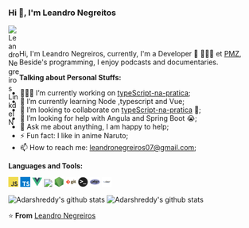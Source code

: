 ### Hi 👋, I'm Leandro Negreitos

<a href="https://www.linkedin.com/in/leandro-negreiros-7623ba141/">
  <img align="left" alt="Leandro Negreiros LinkdeIN" width="22px" src="https://cdn.jsdelivr.net/npm/simple-icons@v3/icons/linkedin.svg" />
</a>
<br />
<br />

Hi, I'm Leandro Negreiros, currently, I'm a  Developer 🚀 🙍🏽‍♂️  et [PMZ](https://www.grupopmz.com/), Beside's programming, I enjoy podcasts and documentaries.

**Talking about Personal Stuffs:**

- 👨🏽‍💻 I’m currently working on [typeScript-na-pratica](https://github.com/leandronegreiros/typeScript-na-pratica);
- 🌱 I’m currently learning Node ,typescript and Vue; 
- 👯 I’m looking to collaborate on [typeScript-na-pratica](https://github.com/leandronegreiros/typeScript-na-pratica) 🤝;
- 🤔 I’m looking for help with Angula and Spring Boot 😭;
- 💬 Ask me about anything, I am happy to help;
- ⚡️ Fun fact: I like in anime Naruto;
- 📫 How to reach me: leandronegreiros07@gmail.com;

**Languages and Tools:**  

<code><img height="20" src="https://raw.githubusercontent.com/github/explore/80688e429a7d4ef2fca1e82350fe8e3517d3494d/topics/javascript/javascript.png"></code>
<code><img height="20" src="https://raw.githubusercontent.com/github/explore/80688e429a7d4ef2fca1e82350fe8e3517d3494d/topics/typescript/typescript.png"></code>
<code><img height="20" src="https://raw.githubusercontent.com/github/explore/80688e429a7d4ef2fca1e82350fe8e3517d3494d/topics/vue/vue.png"></code>
<code><img height="20" src="https://upload.wikimedia.org/wikipedia/commons/thumb/1/10/CSS3_and_HTML5_logos_and_wordmarks.svg/791px-CSS3_and_HTML5_logos_and_wordmarks.svg.png"></code>
<code><img height="20" src="https://raw.githubusercontent.com/github/explore/80688e429a7d4ef2fca1e82350fe8e3517d3494d/topics/nodejs/nodejs.png"></code>
<code><img height="20" src="https://raw.githubusercontent.com/github/explore/80688e429a7d4ef2fca1e82350fe8e3517d3494d/topics/git/git.png"></code>
<code><img height="20" src="https://raw.githubusercontent.com/github/explore/80688e429a7d4ef2fca1e82350fe8e3517d3494d/topics/terminal/terminal.png"></code>
<code><img height="20" src="https://raw.githubusercontent.com/github/explore/80688e429a7d4ef2fca1e82350fe8e3517d3494d/topics/php/php.png"></code>
<code><img height="20" src="https://raw.githubusercontent.com/github/explore/80688e429a7d4ef2fca1e82350fe8e3517d3494d/topics/jquery/jquery.png"></code>

![Adarshreddy's github stats](https://github-readme-stats.vercel.app/api?username=leandronegreiros&show_icons=true&theme=vue)
![Adarshreddy's github stats](https://github-readme-stats.vercel.app/api/top-langs/?username=leandronegreiros&layout=compact)

:star: **From** [Leandro Negreiros](https://github.com/leandronegreiros) 
